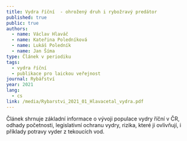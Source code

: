 ```yaml
---
title: Vydra říční  - ohrožený druh i rybožravý predátor
published: true
public: true
authors:
  - name: Václav Hlaváč
  - name: Kateřina Poledníková
  - name: Lukáš Poledník
  - name: Jan Šíma
type: Článek v periodiku
tags:
  - vydra říční
  - publikace pro laickou veřejnost
journal: Rybářství
year: 2021
lang:
  - cs
link: /media/Rybarstvi_2021_01_Hlavacetal_vydra.pdf
---
```

Článek shrnuje základní informace o vývoji populace vydry říční v ČR, odhady početnosti, legislativní ochranu vydry, rizika, které ji ovlivňují, i příklady potravy vyder z tekoucích vod.
